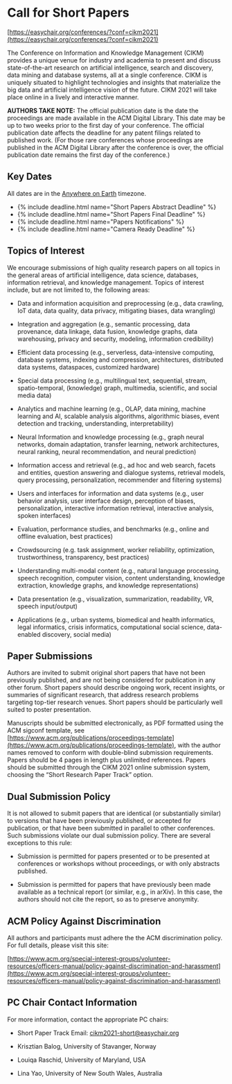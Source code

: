 # Call for Short Papers

[https://easychair.org/conferences/?conf=cikm2021](https://easychair.org/conferences/?conf=cikm2021)

The Conference on Information and Knowledge Management (CIKM) provides a unique venue for industry and academia to present and discuss state-of-the-art research on artificial intelligence, search and discovery, data mining and database systems, all at a single conference. CIKM is uniquely situated to highlight technologies and insights that materialize the big data and artificial intelligence vision of the future. CIKM 2021 will take place online in a lively and interactive manner. 

**AUTHORS TAKE NOTE:** The official publication date is the date the proceedings are made available in the ACM Digital Library. This date may be up to two weeks prior to the first day of your conference. The official publication date affects the deadline for any patent filings related to published work. (For those rare conferences whose proceedings are published in the ACM Digital Library after the conference is over, the official publication date remains the first day of the conference.)

## Key Dates


All dates are in the [Anywhere on Earth](https://www.timeanddate.com/time/zones/aoe) timezone.
<ul>
<li>{% include deadline.html name="Short Papers Abstract Deadline" %}</li>
<li>{% include deadline.html name="Short Papers Final Deadline" %}</li>
<li>{% include deadline.html name="Papers Notifications" %}</li>
<li>{% include deadline.html name="Camera Ready Deadline" %}</li>
</ul>

## Topics of Interest

We encourage submissions of high quality research papers on all topics in the general areas of artificial intelligence, data science, databases, information retrieval, and knowledge management. Topics of interest include, but are not limited to, the following areas:


* Data and information acquisition and preprocessing (e.g., data crawling, IoT data, data quality, data privacy, mitigating biases, data wrangling)

* Integration and aggregation (e.g., semantic processing, data provenance, data linkage, data fusion, knowledge graphs, data warehousing, privacy and security, modeling, information credibility)

* Efficient data processing (e.g., serverless, data-intensive computing, database systems, indexing and compression, architectures, distributed data systems, dataspaces, customized hardware)

* Special data processing (e.g., multilingual text, sequential, stream, spatio-temporal, (knowledge) graph, multimedia, scientific, and social media data)

* Analytics and machine learning (e.g., OLAP, data mining, machine learning and AI, scalable analysis algorithms, algorithmic biases, event detection and tracking, understanding, interpretability)

* Neural Information and knowledge processing (e.g., graph neural networks, domain adaptation, transfer learning, network architectures, neural ranking, neural recommendation, and neural prediction)

* Information access and retrieval (e.g., ad hoc and web search, facets and entities, question answering and dialogue systems, retrieval models, query processing, personalization, recommender and filtering systems)

* Users and interfaces for information and data systems (e.g., user behavior analysis, user interface design, perception of biases, personalization, interactive information retrieval, interactive analysis, spoken interfaces)

* Evaluation, performance studies, and benchmarks (e.g., online and offline evaluation,  best practices)

* Crowdsourcing (e.g. task assignment, worker reliability, optimization, trustworthiness, transparency, best practices)

* Understanding multi-modal content (e.g., natural language processing, speech recognition, computer vision, content understanding, knowledge extraction, knowledge graphs, and knowledge representations)

* Data presentation (e.g., visualization, summarization, readability, VR, speech input/output)

* Applications (e.g., urban systems, biomedical and health informatics, legal informatics, crisis informatics, computational social science, data-enabled discovery, social media)

## Paper Submissions

Authors are invited to submit original short papers that have not been previously published, and are not being considered for publication in any other forum. Short papers should describe ongoing work, recent insights, or summaries of significant research, that address research problems targeting top-tier research venues. Short papers should be particularly well suited to poster presentation.

Manuscripts should be submitted electronically, as PDF formatted using the ACM sigconf template, see [https://www.acm.org/publications/proceedings-template](https://www.acm.org/publications/proceedings-template), with the author names removed to conform with double-blind submission requirements. Papers should be 4 pages in length plus unlimited references. Papers should be submitted through the CIKM 2021 online submission system, choosing the “Short Research Paper Track” option. 

## Dual Submission Policy

It is not allowed to submit papers that are identical (or substantially similar) to versions that have been previously published, or accepted for publication, or that have been submitted in parallel to other conferences. Such submissions violate our dual submission policy. There are several exceptions to this rule:


* Submission is permitted for papers presented or to be presented at conferences or workshops without proceedings, or with only abstracts published.

* Submission is permitted for papers that have previously been made available as a technical report (or similar, e.g., in arXiv). In this case, the authors should not cite the report, so as to preserve anonymity.

## ACM Policy Against Discrimination

All authors and participants must adhere the the ACM discrimination policy. For full details, please visit this site:

[https://www.acm.org/special-interest-groups/volunteer-resources/officers-manual/policy-against-discrimination-and-harassment](https://www.acm.org/special-interest-groups/volunteer-resources/officers-manual/policy-against-discrimination-and-harassment)

## PC Chair Contact Information

For more information, contact the appropriate PC chairs:
 - Short Paper Track Email: [cikm2021-short@easychair.org](mailto:cikm2021-short@easychair.org)
 
 - Krisztian Balog, University of Stavanger, Norway
 - Louiqa Raschid, University of Maryland, USA
 - Lina Yao, University of New South Wales, Australia
